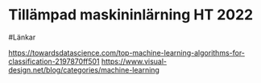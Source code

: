 # Tillämpad maskininlärning HT 2022

#Länkar

https://towardsdatascience.com/top-machine-learning-algorithms-for-classification-2197870ff501
https://www.visual-design.net/blog/categories/machine-learning